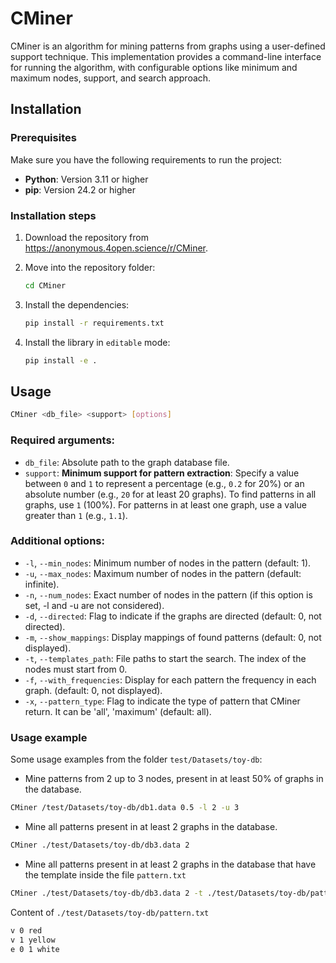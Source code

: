 # CMiner

CMiner is an algorithm for mining patterns from graphs using a user-defined support technique. This implementation provides a command-line interface for running the algorithm, with configurable options like minimum and maximum nodes, support, and search approach.



## Installation

### Prerequisites

Make sure you have the following requirements to run the project:

- **Python**: Version 3.11 or higher
- **pip**: Version  24.2 or higher


### Installation steps

1. Download the repository from https://anonymous.4open.science/r/CMiner.
2. Move into the repository folder:
    ```bash
    cd CMiner
    ```

2. Install the dependencies:
    ```bash
    pip install -r requirements.txt
    ```

3. Install the library in `editable` mode:
    ```bash
    pip install -e .
    ```

## Usage

[//]: # ()
[//]: # (Once installed, CMiner can be used in three different ways:)

[//]: # ()
[//]: # (1. **Command Line Interface &#40;CLI&#41;**:)

[//]: # (    Run directly from the command line with the following syntax:)

```bash
CMiner <db_file> <support> [options]
 ```

[//]: # ()
[//]: # (2. **Using Python's `-m` flag**:)

[//]: # (   Alternatively, you can execute CMiner as a Python module:)

[//]: # (```bash)

[//]: # (python -m CMiner <db_file> <support> [options])

[//]: # ( ```)

[//]: # ()
[//]: # (2. **As a Python module**:)

[//]: # (   You can also import CMiner into your Python code and use it programmatically:)

[//]: # (   )
[//]: # (```python)

[//]: # (from CMiner import CMiner)

[//]: # ()
[//]: # (miner = CMiner&#40;)

[//]: # (    db_file='/path/to/your/db/graphs.data', # required)

[//]: # (    support=0.5,                            # required)

[//]: # (    min_nodes=1,)

[//]: # (    max_nodes=float&#40;'inf'&#41;,)

[//]: # (    show_mappings=False,)

[//]: # (    output_path=None,)

[//]: # (    start_patterns=None,)

[//]: # (    is_directed=False,)

[//]: # (    with_frequencies=False,)

[//]: # (    only_closed_patterns=False)

[//]: # (&#41;)

[//]: # ()
[//]: # (miner.mine&#40;&#41;)

[//]: # (```)

[//]: # ()



### Required arguments:
- `db_file`: Absolute path to the graph database file.
- `support`: **Minimum support for pattern extraction**: Specify a value between `0` and `1` to represent a percentage (e.g., `0.2` for 20%) or an absolute number (e.g., `20` for at least 20 graphs). To find patterns in all graphs, use `1` (100%). For patterns in at least one graph, use a value greater than `1` (e.g., `1.1`).


### Additional options:
- `-l`, `--min_nodes`: Minimum number of nodes in the pattern (default: 1).
- `-u`, `--max_nodes`: Maximum number of nodes in the pattern (default: infinite).
- `-n`, `--num_nodes`: Exact number of nodes in the pattern (if this option is set, -l and -u are not considered).
- `-d`, `--directed`: Flag to indicate if the graphs are directed (default: 0, not directed).
- `-m`, `--show_mappings`: Display mappings of found patterns (default: 0, not displayed).
- `-t`, `--templates_path`: File paths to start the search. The index of the nodes must start from 0.
- `-f`, `--with_frequencies`: Display for each pattern the frequency in each graph. (default: 0, not displayed).
- `-x`, `--pattern_type`: Flag to indicate the type of pattern that CMiner return. It can be 'all', 'maximum' (default: all).

[//]: # (- `-o`, `--output_path`: File path to save results, if not set the results are shown in the console.)
[//]: # (- `-c`, `--only_closed_patterns`: Flag to indicate if only closed patterns should be shown &#40;default: False&#41;.)

### Usage example

Some usage examples from the folder `test/Datasets/toy-db`:

- Mine patterns from 2 up to 3 nodes, present in at least 50% of graphs in the database.

```bash
CMiner /test/Datasets/toy-db/db1.data 0.5 -l 2 -u 3
 ```

- Mine all patterns present in at least 2 graphs in the database.

```bash
CMiner ./test/Datasets/toy-db/db3.data 2
 ```

- Mine all patterns present in at least 2 graphs in the database that have the template inside the file `pattern.txt`

```bash
CMiner ./test/Datasets/toy-db/db3.data 2 -t ./test/Datasets/toy-db/pattern.txt
```
Content of `./test/Datasets/toy-db/pattern.txt`
```bash
v 0 red
v 1 yellow
e 0 1 white
 ```